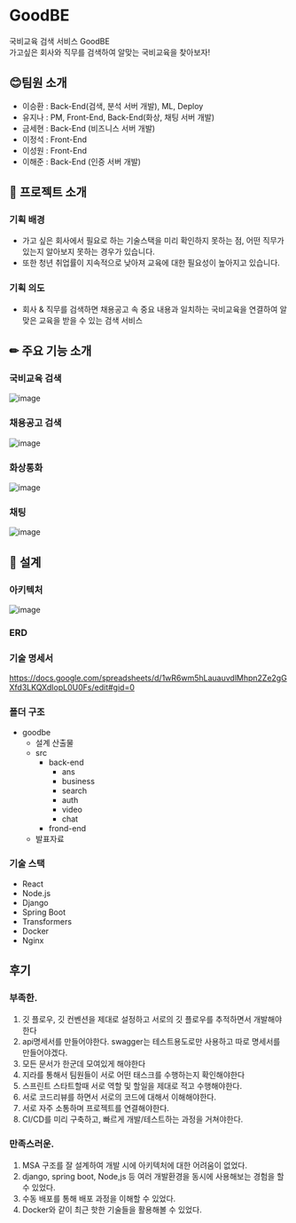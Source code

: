 # GoodBE
국비교육 검색 서비스 GoodBE <br/>
가고싶은 회사와 직무를 검색하여 알맞는 국비교육을 찾아보자!

## 😊팀원 소개
+ 이승환 : Back-End(검색, 분석 서버 개발), ML, Deploy
+ 유지나 : PM, Front-End, Back-End(화상, 채팅 서버 개발)
+ 금세현 : Back-End (비즈니스 서버 개발)
+ 이정석 : Front-End
+ 이성원 : Front-End
+ 이해준 : Back-End (인증 서버 개발)
## 🤔 프로젝트 소개
### 기획 배경
+ 가고 싶은 회사에서 필요로 하는 기술스택을 미리 확인하지 못하는 점, 어떤 직무가 있는지 알아보지 못하는 경우가 있습니다.
+ 또한 청년 취업률이 지속적으로 낮아져 교육에 대한 필요성이 높아지고 있습니다.
### 기획 의도
+ 회사 & 직무를 검색하면 채용공고 속 중요 내용과 일치하는 국비교육을 연결하여 알맞은 교육을 받을 수 있는 검색 서비스
## ✏ 주요 기능 소개
### 국비교육 검색
![image](https://github.com/56unbreakable/TIL/assets/74917346/7a755c1c-4c1e-4e0c-9038-179b42064ec0)
### 채용공고 검색
![image](https://github.com/56unbreakable/TIL/assets/74917346/3546849a-8577-4c17-811f-065d3aa44ed2)
### 화상통화
![image](https://github.com/56unbreakable/TIL/assets/74917346/ea1d9115-a097-428a-b2d9-544da23bd2d4)
### 채팅
![image](https://github.com/56unbreakable/TIL/assets/74917346/5e9263e9-ca0f-4747-968f-360045a04d95)
## 📂 설계
### 아키텍처
![image](https://github.com/56unbreakable/TIL/assets/74917346/983b9b96-e068-4c79-8bda-a91c87189af7)
### ERD

### 기술 명세서
https://docs.google.com/spreadsheets/d/1wR6wm5hLauauvdlMhpn2Ze2gGXfd3LKQXdIopL0U0Fs/edit#gid=0
### 폴더 구조
+ goodbe
    + 설계 산출물
    + src
        + back-end
            + ans
            + business
            + search
            + auth
            + video
            + chat
        + frond-end
    + 발표자료
### 기술 스택
+ React
+ Node.js
+ Django
+ Spring Boot
+ Transformers
+ Docker
+ Nginx

## 후기
### 부족한.
1. 깃 플로우, 깃 컨벤션을 제대로 설정하고 서로의 깃 플로우를 추적하면서 개발해야한다
2. api명세서를 만들어야한다. swagger는 테스트용도로만 사용하고 따로 명세서를 만들어야겠다.
3. 모든 문서가 한군데 모여있게 해야한다
4. 지라를 통해서 팀원들이 서로 어떤 태스크를 수행하는지 확인해야한다
5. 스프린트 스타트할때 서로 역할 및 할일을 제대로 적고 수행해야한다.
6. 서로 코드리뷰를 하면서 서로의 코드에 대해서 이해해야한다.
7. 서로 자주 소통하며 프로젝트를 연결해야한다.
8. CI/CD를 미리 구축하고, 빠르게 개발/테스트하는 과정을 거쳐야한다.

### 만족스러운.

1. MSA 구조를 잘 설계하여 개발 시에 아키텍처에 대한 어려움이 없었다.
2. django, spring boot, Node,js 등 여러 개발환경을 동시에 사용해보는 경험을 할 수 있었다.
3. 수동 배포를 통해 배포 과정을 이해할 수 있었다.
4. Docker와 같이 최근 핫한 기술들을 활용해볼 수 있었다.